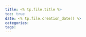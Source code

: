 ```yaml
---
title: <% tp.file.title %>
toc: true
date: <% tp.file.creation_date() %>
categories: 
tags: 
---
```




<!-- more -->
